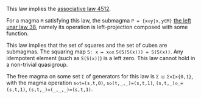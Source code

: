 This law implies the [associative law 4512](https://teorth.github.io/equational_theories/implications/?4512).

For a magma `M` satisfying this law, the submagma `P = {x◇y|x,y∈M}`  [the left unar law 38](https://teorth.github.io/equational_theories/implications/?38), namely its operation is left-projection composed with some function.

This law implies that the set of squares and the set of cubes are submagmas.  The squaring map `S: x ↦ x◇x`  `S(S(S(x))) = S(S(x))`.  Any idempotent element (such as `S(S(x))`) is a left zero.  This law cannot hold in a non-trivial quasigroup.

The free magma on some set `Σ` of generators for this law is `Σ ⊔ Σ×Σ×{0,1}`, with the magma operation `s◇t=(s,t,0)`, `s◇(t,_,_)=(s,t,1)`, `(s,t,_)◇_=(s,t,1)`, `(s,t,_)◇(_,_,_)=(s,t,1)`.
